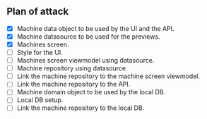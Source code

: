 ## Plan of attack

- [x] Machine data object to be used by the UI and the API.
- [x] Machine datasource to be used for the previews.
- [x] Machines screen.
- [ ] Style for the UI.
- [ ] Machines screen viewmodel using datasource.
- [ ] Machine repository using datasource. 
- [ ] Link the machine repository to the machine screen viewmodel.
- [ ] Link the machine repository to the API.
- [ ] Machine domain object to be used by the local DB.
- [ ] Local DB setup.
- [ ] Link the machine repository to the local DB.
